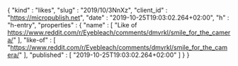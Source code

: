 {
  "kind" : "likes",
  "slug" : "2019/10/3NnXz",
  "client_id" : "https://micropublish.net",
  "date" : "2019-10-25T19:03:02.264+02:00",
  "h" : "h-entry",
  "properties" : {
    "name" : [ "Like of https://www.reddit.com/r/Eyebleach/comments/dmvrkl/smile_for_the_camera/" ],
    "like-of" : [ "https://www.reddit.com/r/Eyebleach/comments/dmvrkl/smile_for_the_camera/" ],
    "published" : [ "2019-10-25T19:03:02.264+02:00" ]
  }
}

